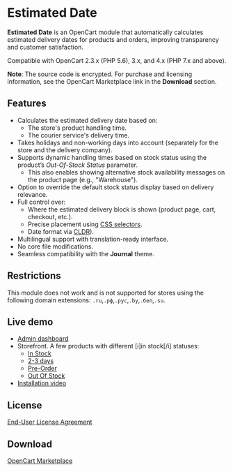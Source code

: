 # Estimated Date

**Estimated Date** is an OpenCart module that automatically calculates estimated delivery dates for products and orders, improving transparency and customer satisfaction.

Compatible with OpenCart 2.3.x (PHP 5.6), 3.x, and 4.x (PHP 7.x and above).

**Note**: The source code is encrypted. For purchase and licensing information, see the OpenCart Marketplace link in the **Download** section.

## Features
* Calculates the estimated delivery date based on:
  - The store's product handling time.
  - The courier service's delivery time.
* Takes holidays and non-working days into account (separately for the store and the delivery company).
* Supports dynamic handling times based on stock status using the product’s <i>Out-Of-Stock Status</i> parameter.
  - This also enables showing alternative stock availability messages on the product page (e.g., "Warehouse").
* Option to override the default stock status display based on delivery relevance.
* Full control over:
  - Where the estimated delivery block is shown (product page, cart, checkout, etc.).
  - Precise placement using [CSS selectors](url=https://www.w3schools.com/cssref/css_selectors.php).
  - Date format via [CLDR](https://www.unicode.org/reports/tr35/tr35-dates.html#Date_Field_Symbol_Table)).
* Multilingual support with translation-ready interface.
* No core file modifications.
* Seamless compatibility with the **Journal** theme.

## Restrictions
This module does not work and is not supported for stores using the following domain extensions: `.ru`,`.рф`,`.рус`,`.by`,`.бел`,`.su`.

## Live demo
* [Admin dashboard](https://demo.ocmod.space/a/admin/index.php?route=extension/module/estimated_date)
* Storefront. A few products with different [i]in stock[/i] statuses:
    - [In Stock](https://demo.ocmod.space/a/component/monitor/apple-cinema)
    - [2-3 days](https://demo.ocmod.space/a/camera/canon-eos-5d)
    - [Pre-Order](https://demo.ocmod.space/a/mp3-players/ipod-touch)
    - [Out Of Stock](https://demo.ocmod.space/a/tablet/samsung-galaxy-tab-10-1)
* [Installation video](https://www.youtube.com/watch?v=WIseNlLjN7A)

## License
[End-User License Agreement](../EULA.en.txt)

## Download
[OpenCart Marketplace](https://www.opencart.com/index.php?route=marketplace/extension/info&extension_id=45684)


